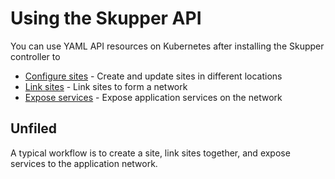 # Using the Skupper API

You can use YAML API resources on Kubernetes after installing the
Skupper controller to

* [Configure sites](site-configuration.html) - Create and update sites
  in different locations
* [Link sites](site-linking.html) - Link sites to form a network
* [Expose services](service-exposure.html) - Expose application
  services on the network

## Unfiled

A typical workflow is to create a site, link sites together, and
expose services to the application network.
